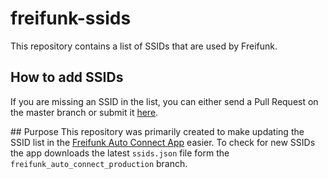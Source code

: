 # freifunk-ssids
This repository contains a list of SSIDs that are used by Freifunk.

## How to add SSIDs
If you are missing an SSID in the list, you can either send a Pull Request on the master branch or submit it [here](https://github.com/WIStudent/freifunk-ssids/issues/1).

## Purpose
This repository was primarily created to make updating the SSID list in the [Freifunk Auto Connect App](https://github.com/WIStudent/FreifunkAutoConnectApp) easier. To check for new SSIDs the app downloads the latest `ssids.json` file form the `freifunk_auto_connect_production` branch.
